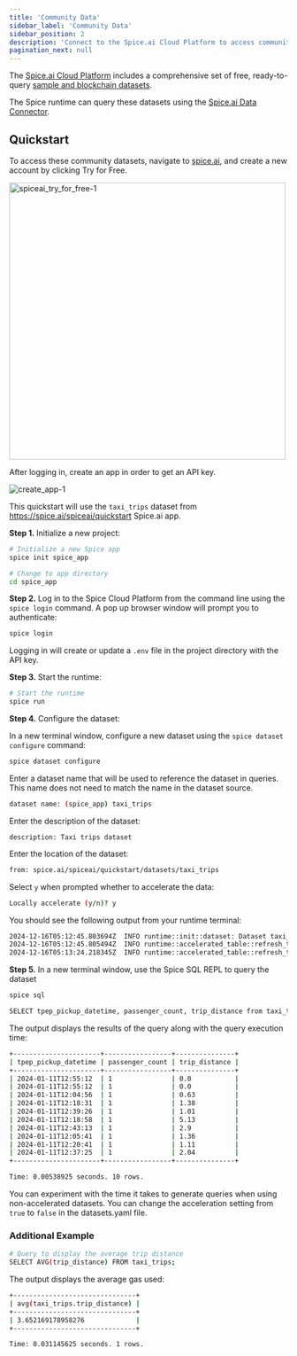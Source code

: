 ```yaml
---
title: 'Community Data'
sidebar_label: 'Community Data'
sidebar_position: 2
description: 'Connect to the Spice.ai Cloud Platform to access community datasets.'
pagination_next: null
---
```


The [Spice.ai Cloud Platform](https://docs.spice.ai) includes a comprehensive set of free, ready-to-query [sample and blockchain datasets](https://docs.spice.ai/building-blocks/datasets).

The Spice runtime can query these datasets using the [Spice.ai Data Connector](/components/data-connectors/spiceai.md).

## Quickstart

To access these community datasets, navigate to [spice.ai](https://spice.ai/), and create a new account by clicking Try for Free.

<img width="500" alt="spiceai_try_for_free-1" src="https://github.com/spiceai/spiceai/assets/112157037/27fb47ed-4825-4fa8-94bd-48197406cfaa" />

After logging in, create an app in order to get an API key.

![create_app-1](https://github.com/spiceai/spiceai/assets/112157037/d2446406-1f06-40fb-8373-1b6d692cb5f7)

This quickstart will use the `taxi_trips` dataset from https://spice.ai/spiceai/quickstart Spice.ai app.

**Step 1.** Initialize a new project:

```bash
# Initialize a new Spice app
spice init spice_app

# Change to app directory
cd spice_app
```

**Step 2.** Log in to the Spice Cloud Platform from the command line using the `spice login` command. A pop up browser window will prompt you to authenticate:

```bash
spice login
```

Logging in will create or update a `.env` file in the project directory with the API key.

**Step 3.** Start the runtime:

```bash
# Start the runtime
spice run
```

**Step 4.** Configure the dataset:

In a new terminal window, configure a new dataset using the `spice dataset configure` command:

```bash
spice dataset configure
```

Enter a dataset name that will be used to reference the dataset in queries. This name does not need to match the name in the dataset source.

```bash
dataset name: (spice_app) taxi_trips
```

Enter the description of the dataset:

```
description: Taxi trips dataset
```

Enter the location of the dataset:

```bash
from: spice.ai/spiceai/quickstart/datasets/taxi_trips
```

Select `y` when prompted whether to accelerate the data:

```bash
Locally accelerate (y/n)? y
```

You should see the following output from your runtime terminal:

```bash
2024-12-16T05:12:45.803694Z  INFO runtime::init::dataset: Dataset taxi_trips registered (spice.ai/spiceai/quickstart/datasets/taxi_trips), acceleration (arrow, 10s refresh), results cache enabled.
2024-12-16T05:12:45.805494Z  INFO runtime::accelerated_table::refresh_task: Loading data for dataset taxi_trips
2024-12-16T05:13:24.218345Z  INFO runtime::accelerated_table::refresh_task: Loaded 2,964,624 rows (8.41 GiB) for dataset taxi_trips in 38s 412ms.
```

**Step 5.** In a new terminal window, use the Spice SQL REPL to query the dataset

```bash
spice sql
```

```bash
SELECT tpep_pickup_datetime, passenger_count, trip_distance from taxi_trips LIMIT 10;
```

The output displays the results of the query along with the query execution time:

```bash
+----------------------+-----------------+---------------+
| tpep_pickup_datetime | passenger_count | trip_distance |
+----------------------+-----------------+---------------+
| 2024-01-11T12:55:12  | 1               | 0.0           |
| 2024-01-11T12:55:12  | 1               | 0.0           |
| 2024-01-11T12:04:56  | 1               | 0.63          |
| 2024-01-11T12:18:31  | 1               | 1.38          |
| 2024-01-11T12:39:26  | 1               | 1.01          |
| 2024-01-11T12:18:58  | 1               | 5.13          |
| 2024-01-11T12:43:13  | 1               | 2.9           |
| 2024-01-11T12:05:41  | 1               | 1.36          |
| 2024-01-11T12:20:41  | 1               | 1.11          |
| 2024-01-11T12:37:25  | 1               | 2.04          |
+----------------------+-----------------+---------------+

Time: 0.00538925 seconds. 10 rows.
```

You can experiment with the time it takes to generate queries when using non-accelerated datasets. You can change the acceleration setting from `true` to `false` in the datasets.yaml file.

### Additional Example

```bash
# Query to display the average trip distance
SELECT AVG(trip_distance) FROM taxi_trips;
```

The output displays the average gas used:

```bash
+-------------------------------+
| avg(taxi_trips.trip_distance) |
+-------------------------------+
| 3.652169178958276             |
+-------------------------------+

Time: 0.031145625 seconds. 1 rows.
```
